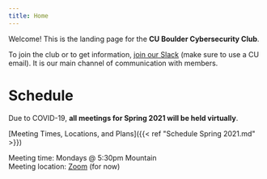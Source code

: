 ```yaml
---
title: Home
---
```


Welcome! This is the landing page for the **CU Boulder Cybersecurity Club**.

To join the club or to get information, [join our Slack](https://cucybersecurityclub.slack.com/) (make sure to use a CU email). It is our main channel of communication with members.

# Schedule

Due to COVID-19, **all meetings for Spring 2021 will be held virtually**.

[Meeting Times, Locations, and Plans]({{< ref "Schedule Spring 2021.md" >}})

Meeting time: Mondays @ 5:30pm Mountain  
Meeting location: [Zoom](https://cuboulder.zoom.us/j/94087253717) (for now)


